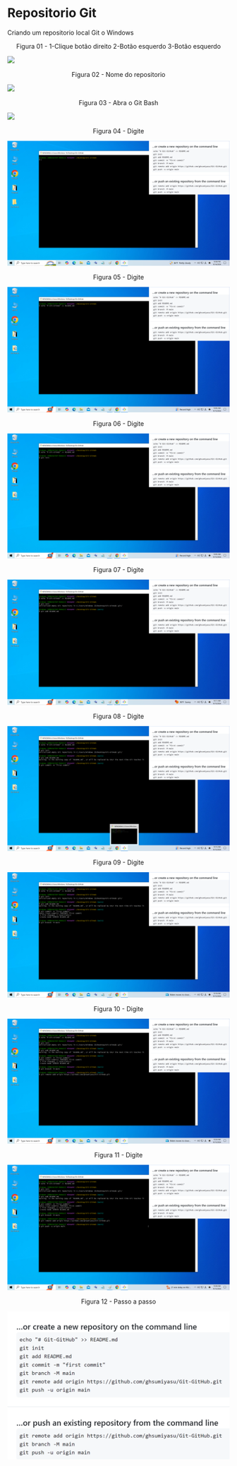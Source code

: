 # Repositorio Git
Criando um repositorio local Git o Windows

<div align="center">
Figura 01 - 1-Clique botão direito 2-Botão esquerdo 3-Botão esquerdo
</div>

![](Imagens/Windows-Git-Repositorio-Img01.png)

<div align="center">
Figura 02 - Nome do repositorio
</div>

![](Imagens/Windows-Git-Repositorio-Img02.png)

<div align="center">
Figura 03 - Abra o Git Bash
</div>

![](Imagens/Windows-Git-Repositorio-Img03.png)

<div align="center">
Figura 04 - Digite
</div>

![](Imagens/Windows-Git-Repositorio-Img04.png)


<div align="center">
Figura 05 - Digite
</div>

![](Imagens/Windows-Git-Repositorio-Img05.png)

<div align="center">
Figura 06 - Digite
</div>

![](Imagens/Windows-Git-Repositorio-Img06.png)

<div align="center">
Figura 07 - Digite
</div>

![](Imagens/Windows-Git-Repositorio-Img07.png)

<div align="center">
Figura 08 - Digite
</div>

![](Imagens/Windows-Git-Repositorio-Img08.png)

<div align="center">
Figura 09 - Digite
</div>

![](Imagens/Windows-Git-Repositorio-Img09.png)

<div align="center">
Figura 10 - Digite
</div>

![](Imagens/Windows-Git-Repositorio-Img10.png)


<div align="center">
Figura 11 - Digite
</div>

![](Imagens/Windows-Git-Repositorio-Img11.png)

<div align="center">
Figura 12 - Passo a passo
</div>

![](Imagens/Windows-Git-Repositorio-Img12.png)